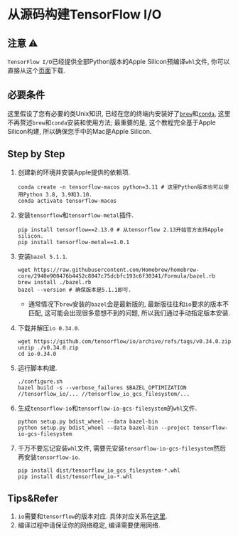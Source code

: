 # 从源码构建TensorFlow I/O

## 注意 ⚠️

`TensorFlow I/O`已经提供全部Python版本的Apple Silicon预编译`whl`文件, 你可以直接从这个[页面](https://pypi.org/project/tensorflow-io/)下载.

## 必要条件

这里假设了您有必要的类Unix知识, 已经在您的终端内安装好了[`brew`](https://brew.sh)和[`conda`](https://github.com/conda-forge/miniforge), 这里不再赘述`brew`和`conda`安装和使用方法; 最重要的是, 这个教程完全基于Apple Silicon构建, 所以确保您手中的Mac是Apple Silicon.

## Step by Step

1. 创建新的环境并安装Apple提供的依赖项.

   ```shell
   conda create -n tensorflow-macos python=3.11 # 这里Python版本也可以使用Python 3.8, 3.9和3.10.
   conda activate tensorflow-macos
   ```

2. 安装`tensorflow`和`tensorflow-metal`插件.

   ```shell
   pip install tensorflow==2.13.0 # 从tensorflow 2.13开始官方支持Apple silicon.
   pip install tensorflow-metal==1.0.1
   ```

3. 安装`bazel 5.1.1`.

   ```shell
   wget https://raw.githubusercontent.com/Homebrew/homebrew-core/2940e900476b4452c8047c75dcbfc193c6f30341/Formula/bazel.rb
   brew install ./bazel.rb
   bazel --version # 确保版本是5.1.1即可.
   ```

   * 通常情况下`brew`安装的`bazel`会是最新版的, 最新版往往和`io`要求的版本不匹配, 这可能会出现很多意想不到的问题, 所以我们通过手动指定版本安装.

4. 下载并解压`io 0.34.0`.

   ```shell
   wget https://github.com/tensorflow/io/archive/refs/tags/v0.34.0.zip
   unzip ./v0.34.0.zip
   cd io-0.34.0
   ```

5. 运行脚本构建.

   ```shell
   ./configure.sh
   bazel build -s --verbose_failures $BAZEL_OPTIMIZATION //tensorflow_io/... //tensorflow_io_gcs_filesystem/...
   ```

6. 生成`tensorflow-io`和`tensorflow-io-gcs-filesystem`的`whl`文件.

   ```shell
   python setup.py bdist_wheel --data bazel-bin
   python setup.py bdist_wheel --data bazel-bin --project tensorflow-io-gcs-filesystem
   ```

7. 千万不要忘记安装`whl`文件, 需要先安装`tensorflow-io-gcs-filesystem`然后再安装`tensorflow-io`.

   ```shell
   pip install dist/tensorflow_io_gcs_filesystem-*.whl
   pip install dist/tensorflow_io-*.whl
   ```

## Tips&Refer

1. `io`需要和`tensorflow`的版本对应. 具体对应关系在[这里](https://github.com/tensorflow/io/blob/master/README.md#tensorflow-version-compatibility).
2. 编译过程中请保证你的网络稳定, 编译需要使用网络.
